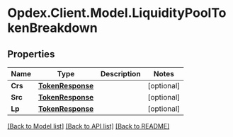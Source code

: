 # Opdex.Client.Model.LiquidityPoolTokenBreakdown

## Properties

Name | Type | Description | Notes
------------ | ------------- | ------------- | -------------
**Crs** | [**TokenResponse**](TokenResponse.md) |  | [optional] 
**Src** | [**TokenResponse**](TokenResponse.md) |  | [optional] 
**Lp** | [**TokenResponse**](TokenResponse.md) |  | [optional] 

[[Back to Model list]](../README.md#documentation-for-models) [[Back to API list]](../README.md#documentation-for-api-endpoints) [[Back to README]](../README.md)

